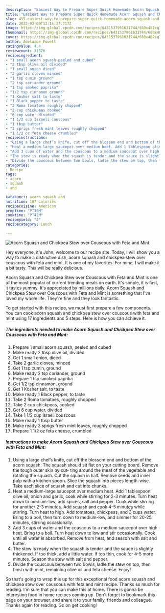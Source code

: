 ```yaml
---
description: "Easiest Way to Prepare Super Quick Homemade Acorn Squash and Chickpea Stew over Couscous with Feta and Mint"
title: "Easiest Way to Prepare Super Quick Homemade Acorn Squash and Chickpea Stew over Couscous with Feta and Mint"
slug: 455-easiest-way-to-prepare-super-quick-homemade-acorn-squash-and-chickpea-stew-over-couscous-with-feta-and-mint
date: 2022-02-09T12:16:37.717Z
image: https://img-global.cpcdn.com/recipes/6431537961631744/680x482cq70/acorn-squash-and-chickpea-stew-over-couscous-with-feta-and-mint-recipe-main-photo.jpg
thumbnail: https://img-global.cpcdn.com/recipes/6431537961631744/680x482cq70/acorn-squash-and-chickpea-stew-over-couscous-with-feta-and-mint-recipe-main-photo.jpg
cover: https://img-global.cpcdn.com/recipes/6431537961631744/680x482cq70/acorn-squash-and-chickpea-stew-over-couscous-with-feta-and-mint-recipe-main-photo.jpg
author: Adelaide Powell
ratingvalue: 4.4
reviewcount: 31570
recipeingredient:
- "1 small acorn squash peeled and cubed"
- "2 tbsp olive oil divided"
- "1 small onion diced"
- "2 garlic cloves minced"
- "1 tsp cumin ground"
- "2 tsp coriander ground"
- "1 tsp smoked paprika"
- "1/2 tsp cinnamon ground"
- "1 Kosher salt to taste"
- "1 Black pepper to taste"
- "2 Roma tomatoes roughly chopped"
- "2 cup chickpeas cooked"
- "6 cup water divided"
- "1 1/2 cup Israeli couscous"
- "1 tbsp butter"
- "3 sprigs fresh mint leaves roughly chopped"
- "1 1/2 oz feta cheese crumbled"
recipeinstructions:
- "Using a large chef’s knife, cut off the blossom end and bottom of the acorn squash. The squash should sit flat on your cutting board. Remove the tough outer skin by cut- ting around the meat of the vegetable and rotating the squash. Cut the squash in half. Remove seeds and inner pulp with a kitchen spoon. Slice the squash into pieces length-wise. Take each slice of squash and cut into chunks."
- "Heat a medium-large saucepot over medium heat. Add 1 tablespoon olive oil, onion and garlic, cook while stirring for 2-3 minutes. Turn heat down to medium-low, add spices, salt and pepper. Cook while stirring for another 2-3 minutes. Add squash and cook 4-5 minutes while stirring. Turn heat to high. Add tomatoes, chickpeas, and 3 cups water. Bring to a boil, then turn down to medium-low, and simmer for 20-25 minutes, stirring occasionally."
- "Add 3 cups of water and the couscous to a medium saucepot over high heat. Bring to a boil. Turn heat down to low and stir occasionally. Cook until all water is absorbed. Remove from heat, and season with salt and butter."
- "The stew is ready when the squash is tender and the sauce is slightly thickened. If too thick, add a little water. If too thin, cook for 4-5 more minutes. Season the stew with salt and pepper."
- "Divide the couscous between two bowls, ladle the stew on top, then finish with mint, remaining olive oil and feta cheese. Enjoy!"
categories:
- Recipe
tags:
- acorn
- squash
- and

katakunci: acorn squash and 
nutrition: 107 calories
recipecuisine: American
preptime: "PT39M"
cooktime: "PT42M"
recipeyield: "3"
recipecategory: Lunch

---
```



![Acorn Squash and Chickpea Stew over Couscous with Feta and Mint](https://img-global.cpcdn.com/recipes/6431537961631744/680x482cq70/acorn-squash-and-chickpea-stew-over-couscous-with-feta-and-mint-recipe-main-photo.jpg)

Hey everyone, it's John, welcome to our recipe site. Today, I will show you a way to make a distinctive dish, acorn squash and chickpea stew over couscous with feta and mint. It is one of my favorites. For mine, I will make it a bit tasty. This will be really delicious.



Acorn Squash and Chickpea Stew over Couscous with Feta and Mint is one of the most popular of current trending meals on earth. It's simple, it is fast, it tastes yummy. It's appreciated by millions daily. Acorn Squash and Chickpea Stew over Couscous with Feta and Mint is something that I've loved my whole life. They're fine and they look fantastic.


To get started with this recipe, we must first prepare a few components. You can cook acorn squash and chickpea stew over couscous with feta and mint using 17 ingredients and 5 steps. Here is how you can achieve it.

<!--inarticleads1-->

##### The ingredients needed to make Acorn Squash and Chickpea Stew over Couscous with Feta and Mint:

1. Prepare 1 small acorn squash, peeled and cubed
1. Make ready 2 tbsp olive oil, divided
1. Get 1 small onion, diced
1. Take 2 garlic cloves, minced
1. Get 1 tsp cumin, ground
1. Make ready 2 tsp coriander, ground
1. Prepare 1 tsp smoked paprika
1. Get 1/2 tsp cinnamon, ground
1. Get 1 Kosher salt, to taste
1. Make ready 1 Black pepper, to taste
1. Take 2 Roma tomatoes, roughly chopped
1. Take 2 cup chickpeas, cooked
1. Get 6 cup water, divided
1. Take 1 1/2 cup Israeli couscous
1. Make ready 1 tbsp butter
1. Make ready 3 sprigs fresh mint leaves, roughly chopped
1. Prepare 1 1/2 oz feta cheese, crumbled




<!--inarticleads2-->

##### Instructions to make Acorn Squash and Chickpea Stew over Couscous with Feta and Mint:

1. Using a large chef’s knife, cut off the blossom end and bottom of the acorn squash. The squash should sit flat on your cutting board. Remove the tough outer skin by cut- ting around the meat of the vegetable and rotating the squash. Cut the squash in half. Remove seeds and inner pulp with a kitchen spoon. Slice the squash into pieces length-wise. Take each slice of squash and cut into chunks.
1. Heat a medium-large saucepot over medium heat. Add 1 tablespoon olive oil, onion and garlic, cook while stirring for 2-3 minutes. Turn heat down to medium-low, add spices, salt and pepper. Cook while stirring for another 2-3 minutes. Add squash and cook 4-5 minutes while stirring. Turn heat to high. Add tomatoes, chickpeas, and 3 cups water. Bring to a boil, then turn down to medium-low, and simmer for 20-25 minutes, stirring occasionally.
1. Add 3 cups of water and the couscous to a medium saucepot over high heat. Bring to a boil. Turn heat down to low and stir occasionally. Cook until all water is absorbed. Remove from heat, and season with salt and butter.
1. The stew is ready when the squash is tender and the sauce is slightly thickened. If too thick, add a little water. If too thin, cook for 4-5 more minutes. Season the stew with salt and pepper.
1. Divide the couscous between two bowls, ladle the stew on top, then finish with mint, remaining olive oil and feta cheese. Enjoy!




So that's going to wrap this up for this exceptional food acorn squash and chickpea stew over couscous with feta and mint recipe. Thanks so much for reading. I'm sure that you can make this at home. There is gonna be interesting food in home recipes coming up. Don't forget to bookmark this page on your browser, and share it to your family, friends and colleague. Thanks again for reading. Go on get cooking!

